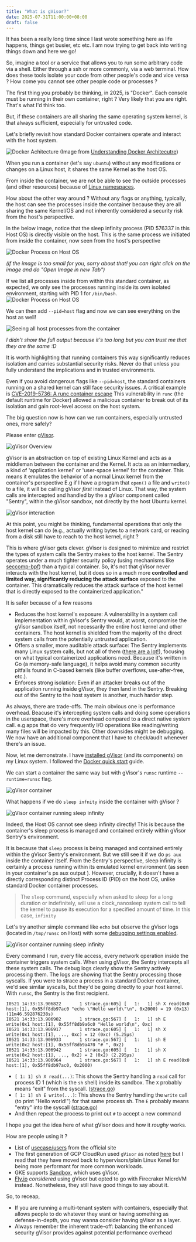 ```yaml
---
title: "What is gVisor?"
date: 2025-07-31T11:00:00+08:00
draft: false
---
```


It has been a really long time since I last wrote something here as life happens, things get busier, etc etc.
I am now trying to get back into writing things down and here we go!

So, imagine a tool or a service that allows you to run some arbitrary code via a shell. Either through a ssh or more commonly, via a web terminal.
How does these tools isolate your code from other people's code and vice versa ? How come you cannot see other people code or processes ?

The first thing you probably be thinking, in 2025, is "Docker". Each console must be running in their own container, right ?
Very likely that you are right. That's what I'd think too.

But, if these containers are all sharing the same operating system kernel, is that always sufficient, especially for untrusted code.

Let's briefly revisit how standard Docker containers operate and interact with the host system.

![Docker Achitecture](/docker_architecture.png)
(Image from [Understanding Docker Architecutre](https://subscription.packtpub.com/book/cloud-and-networking/9781787120532/10/ch10lvl1sec57/understanding-docker-s-architecture))

When you run a container (let's say `ubuntu`) without any modifications or changes on a Linux host, it shares the same Kernel as the host OS.

From inside the container, we are not be able to see the outside processes (and other resources) because of [Linux namespaces](https://en.wikipedia.org/wiki/Linux_namespaces).

How about the other way around ? Without any flags or anything, typically, the host can see the processes inside the container because they are all sharing the same Kernel/OS and not inherently considered a security risk from the host's perspective.

In the below image, notice that the sleep infinity process (PID 576337 in this Host OS) is directly visible on the host. This is the same process we initiated from inside the container, now seen from the host's perspective

![Docker Process on Host OS](/docker_same_process.png)

_(if the image is too small for you, sorry about that! you can right click on the image and do "Open Image in new Tab")_

If we list all processes inside from within this standard container, as expected, we only see the processes running inside its own isolated environment, starting with PID 1 for `/bin/bash`.
![Docker Process on Host OS](/docker_processes.png)

We can then add `--pid=host` flag and now we can see everything on the host as well!

![Seeing all host processes from the container](/docker_pid_host.png)

_I didn't show the full output because it's too long but you can trust me that they are the same :D_

It is worth highlighting that running containers this way significantly reduces isolation and carries substantial security risks.
Never do that unless you fully understand the implications and in trusted environments.

Even if you avoid dangerous flags like `--pid=host`, the standard containers running on a shared kernel can still face security issues.
A critical example is [CVE-2019-5736: A runc container escape](https://aws.amazon.com/blogs/compute/anatomy-of-cve-2019-5736-a-runc-container-escape)
This vulnerability in `runc` (the default runtime for Docker) allowed a malicious container to break out of its isolation and gain root-level access on the host system.

The big question now is how can we run containers, especially untrusted ones, more safely?

Please enter [gVisor](https://gvisor.dev/).

![gVisor Overview](https://gvisor.dev/assets/images/gvisor-high-level-arch.png)

gVisor is an abstraction on top of existing Linux Kernel and acts as a middleman between the container and the Kernel.
It acts as an intermediary, a kind of 'application kernel' or 'user-space kernel' for the container. This means it emulates the behavior of a normal Linux kernel from the container's perspective
E.g if I have a program that `open()` a file and `write()` to a file, it will be calling gVisor _first_ instead of Linux. That way, the system calls are intercepted and handled by the a gVisor component called "Sentry", within the gVisor sandbox, not directly by the host Ubuntu kernel.

![gVisor interaction](https://gvisor.dev/docs/Layers.png)

At this point, you might be thinking, fundamental operations that only the host kernel can do (e.g., actually writing bytes to a network card, or reading from a disk still have to reach to the host kernel, right ?

This is where gVisor gets clever. gVisor is designed to minimize and restrict the types of system calls the Sentry makes to the host kernel. The Sentry operates under a much tighter security policy (using mechanisms like [seccomp-bpf](https://www.kernel.org/doc/html/v4.19/userspace-api/seccomp_filter.html)) than a typical container. So, it's not that gVisor never interacts with the host kernel, but it does so in a much more **controlled and limited way, significantly reducing the attack surface** exposed to the container. This dramatically reduces the attack surface of the host kernel that is directly exposed to the containerized application."

It is safer because of a few reasons

* Reduces the host kernel's exposure: A vulnerability in a system call implementation within gVisor's Sentry would, at worst, compromise the gVisor sandbox itself, not necessarily the entire host kernel and other containers. The host kernel is shielded from the majority of the direct system calls from the potentially untrusted application.
* Offers a smaller, more auditable attack surface: The Sentry implements many Linux system calls, but not all of them ([there are a lot!](https://man7.org/linux/man-pages/man2/syscalls.2.html)), focusing on what typical containerized applications need. Because it's written in Go (a memory-safe language), it helps avoid many common security pitfalls found in C-based kernels (like buffer overflows, use-after-free, etc.).
* Enforces strong isolation: Even if an attacker breaks out of the application running inside gVisor, they then land in the Sentry. Breaking out of the Sentry to the host system is another, much harder step.

As always, there are trade-offs. The main obvious one is performance overhead. Beacuse it's intercepting system calls and doing some operations in the userspace, there's more overhead compared to a direct native system call. e.g apps that do very frequently I/O operations like reading/writing many files will be impacted by this. Other downsides might be debugging. We now have an additional component that I have to check/audit whenever there's an issue.

Now, let me demonstrate. I have [installed gVisor](https://gvisor.dev/docs/user_guide/install/) (and its components) on my Linux system. I followed the [Docker quick start](https://gvisor.dev/docs/user_guide/quick_start/docker/) guide.

We can start a container the same way but with gVisor's `runsc` runtime `--runtime=runsc` flag.

![gVisor container](/gvisor1.png)

What happens if we do `sleep infnity` inside the container with gVisor ?

![gVisor container running sleep infinity](/gvisor_sleep.png)

Indeed, the Host OS cannot see sleep infinity directly! This is because the container's sleep process is managed and contained entirely within gVisor Sentry's environment.

It is because that `sleep` process is being managed and contained entirely within the gVisor Sentry's environment. But we still see it if we do `ps aux` inside the container itself.
From the Sentry's perspective, sleep infinity is certainly a process running within its emulated kernel environment (as seen in your container's ps aux output ). However, crucially, it doesn't have a directly corresponding distinct Process ID (PID) on the host OS, unlike standard Docker container processes.

> The `sleep` command, especially when asked to sleep for a long duration or indefinitely, will use a clock_nanosleep system call to tell the kernel to pause its execution for a specified amount of time. In this case, `infinity`

Let's try another simple command like `echo` but observe the gVisor logs (located in `/tmp/runsc` on Host) with some [debugging settings enabled](https://gvisor.dev/docs/user_guide/debugging/).

![gVisor container running sleep infinity](/gvisor_hello.png)

Every command I run, every file access, every network operation inside the container triggers system calls. When using gVisor, the Sentry intercepts all these system calls. The debug logs clearly show the Sentry actively processing them. The logs are showing that the Sentry processing those syscalls. If you were to strace a process in a standard Docker container, we'd see similar syscalls, but they'd be going directly to your host kernel. With `runsc`, the Sentry is the first recipient.

```
I0521 14:33:13.906822       1 strace.go:605] [   1:   1] sh X read(0x0 host:[1], 0x55ff8db97ac0 "echo \"Hello world\"\n", 0x2000) = 19 (0x13) (11m46.592876238s)
I0521 14:33:13.906902       1 strace.go:567] [   1:   1] sh E write(0x1 host:[1], 0x55ff8db9a6c0 "Hello world\n", 0xc)
I0521 14:33:13.906917       1 strace.go:605] [   1:   1] sh X write(0x1 host:[1], ..., 0xc) = 12 (0xc) (5.25µs)
I0521 14:33:13.906933       1 strace.go:567] [   1:   1] sh E write(0x2 host:[1], 0x55ff8db9a470 "# ", 0x2)
I0521 14:33:13.906942       1 strace.go:605] [   1:   1] sh X write(0x2 host:[1], ..., 0x2) = 2 (0x2) (2.295µs)
I0521 14:33:13.906964       1 strace.go:567] [   1:   1] sh E read(0x0 host:[1], 0x55ff8db97ac0, 0x2000)
```

- `[ 1: 1] sh X read(...)`: This shows the Sentry handling a `read` call for process ID 1 (which is the `sh` shell) inside its sandbox. The `X` probably means "exit" from the syscall. ([strace.go](https://github.com/google/gvisor/blob/master/pkg/sentry/strace/strace.go#L583))
- `[ 1: 1] sh E write(...)`: This shows the Sentry handling the `write` call (to print "Hello world!") for that same process sh. The `E` probably means "entry" into the syscall ([strace.go](https://github.com/google/gvisor/blob/master/pkg/sentry/strace/strace.go#L553))
- And then repeat the process to print out `#` to accept a new command

I hope you get the idea here of what gVisor does and how it _roughy_ works.

How are people using it ?
- List of [usecase/users](https://gvisor.dev/users/) from the official site
- The first generation of GCP CloudRun used `gVisor` as noted [here](https://cloud.google.com/run/docs/container-contract#sandbox) but I read that they have moved back to hypervisors/plain Linux Kenel for being more performant for more common workloads.
- GKE supports [Sandbox](https://cloud.google.com/kubernetes-engine/docs/concepts/sandbox-pods), which uses gVisor.
- [Fly.io](https://fly.io/blog/sandboxing-and-workload-isolation/) _considered_ using gVisor but opted to go with Firecraker MicroVM instead. Nonetheless, they still have good things to say about it.

So, to receap,

- If you are running a multi-tenant system with containers, especially that allows people to do whatever they want or having something as defense-in-depth, you may wanna consider having gVisor as a layer.
- Always remember the inherent trade-off: balancing the enhanced security gVisor provides against potential performance overhead
